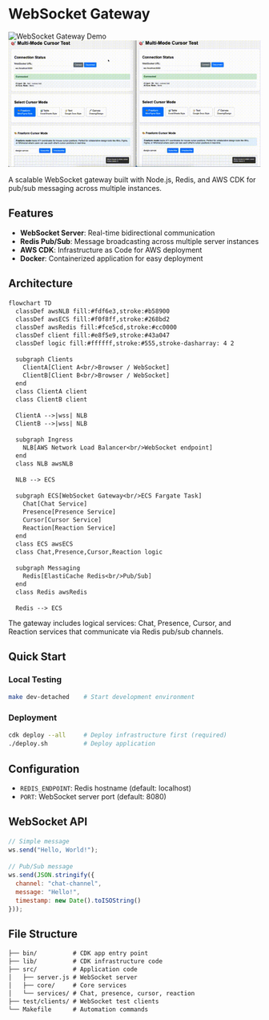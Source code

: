 # WebSocket Gateway

![WebSocket Gateway Demo](./assets/websocket_gateway_demo.gif)
![Cursor Demo](./assets/cursor_multimode.gif)

A scalable WebSocket gateway built with Node.js, Redis, and AWS CDK for pub/sub messaging across multiple instances.

## Features
- **WebSocket Server**: Real-time bidirectional communication
- **Redis Pub/Sub**: Message broadcasting across multiple server instances  
- **AWS CDK**: Infrastructure as Code for AWS deployment
- **Docker**: Containerized application for easy deployment

## Architecture

```mermaid
flowchart TD
  classDef awsNLB fill:#fdf6e3,stroke:#b58900
  classDef awsECS fill:#f0f8ff,stroke:#268bd2
  classDef awsRedis fill:#fce5cd,stroke:#cc0000
  classDef client fill:#e8f5e9,stroke:#43a047
  classDef logic fill:#ffffff,stroke:#555,stroke-dasharray: 4 2

  subgraph Clients
    ClientA[Client A<br/>Browser / WebSocket]
    ClientB[Client B<br/>Browser / WebSocket]
  end
  class ClientA client
  class ClientB client

  ClientA -->|wss| NLB
  ClientB -->|wss| NLB

  subgraph Ingress
    NLB[AWS Network Load Balancer<br/>WebSocket endpoint]
  end
  class NLB awsNLB

  NLB --> ECS

  subgraph ECS[WebSocket Gateway<br/>ECS Fargate Task]
    Chat[Chat Service]
    Presence[Presence Service]
    Cursor[Cursor Service]
    Reaction[Reaction Service]
  end
  class ECS awsECS
  class Chat,Presence,Cursor,Reaction logic

  subgraph Messaging
    Redis[ElastiCache Redis<br/>Pub/Sub]
  end
  class Redis awsRedis

  Redis --> ECS

```

The gateway includes logical services: Chat, Presence, Cursor, and Reaction services that communicate via Redis pub/sub channels.

## Quick Start

### Local Testing
```bash
make dev-detached    # Start development environment
```

### Deployment
```bash
cdk deploy --all     # Deploy infrastructure first (required)
./deploy.sh          # Deploy application
```

## Configuration
- `REDIS_ENDPOINT`: Redis hostname (default: localhost)
- `PORT`: WebSocket server port (default: 8080)

## WebSocket API
```javascript
// Simple message
ws.send("Hello, World!");

// Pub/Sub message
ws.send(JSON.stringify({
  channel: "chat-channel",
  message: "Hello!",
  timestamp: new Date().toISOString()
}));
```

## File Structure
```
├── bin/          # CDK app entry point
├── lib/          # CDK infrastructure code
├── src/          # Application code
│   ├── server.js # WebSocket server
│   ├── core/     # Core services
│   └── services/ # Chat, presence, cursor, reaction
├── test/clients/ # WebSocket test clients
└── Makefile      # Automation commands
```
